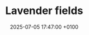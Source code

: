 ---
title: Lavender fields
date: 2025-07-05 17:47:00 +0100
draft: false
tags: [Nice, Valesole, France, lavender, sunflowers, 2025]
summary_photos_count: 11
---